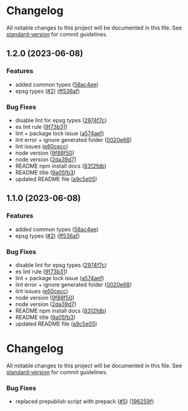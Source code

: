 # Changelog

All notable changes to this project will be documented in this file. See [standard-version](https://github.com/conventional-changelog/standard-version) for commit guidelines.

## 1.2.0 (2023-06-08)


### Features

* added common types ([58ac4ee](https://github.com/MapColonies/types/commit/58ac4ee633bdc654957b28fda8b781c1e8d6ea5d))
* epsg types ([#2](https://github.com/MapColonies/types/issues/2)) ([ff536af](https://github.com/MapColonies/types/commit/ff536af04dafc5ed64e5eaecf8d16d19244413f3))


### Bug Fixes

* disable lint for epsg types ([2974f7c](https://github.com/MapColonies/types/commit/2974f7c215feeca0a84b233e6a7daedc9b2b2936))
* es lint rule ([9f73b31](https://github.com/MapColonies/types/commit/9f73b3199a3f88d9c08801b5b02b7b1abdef7625))
* lint + package lock issue ([a574aef](https://github.com/MapColonies/types/commit/a574aefe5e3066f2e4d0b58f906be8c98eba3e11))
* lint error + ignore generated folder ([0020e68](https://github.com/MapColonies/types/commit/0020e68f17965705f92235a0c59c91e0075c9d77))
* lint issues ([e60cecc](https://github.com/MapColonies/types/commit/e60cecc669be4d7b0aa2f84404df3292be3897e2))
* node version ([9f88f50](https://github.com/MapColonies/types/commit/9f88f50398399953f3620958a3184c7a1c745dca))
* node version ([2da39d7](https://github.com/MapColonies/types/commit/2da39d767a121805c0d57dfdf0ce09c4667e9388))
* README npm install docs ([8312fdb](https://github.com/MapColonies/types/commit/8312fdbb659a2d8adb7dd87439192365e5807a19))
* README title ([9a05fb3](https://github.com/MapColonies/types/commit/9a05fb32cefabf162821f9374487737faaf6379e))
* updated README file ([a9c5e05](https://github.com/MapColonies/types/commit/a9c5e0540cd58183bb93bb8f15c8d17dd4c13077))

## 1.1.0 (2023-06-08)


### Features

* added common types ([58ac4ee](https://github.com/MapColonies/types/commit/58ac4ee633bdc654957b28fda8b781c1e8d6ea5d))
* epsg types ([#2](https://github.com/MapColonies/types/issues/2)) ([ff536af](https://github.com/MapColonies/types/commit/ff536af04dafc5ed64e5eaecf8d16d19244413f3))


### Bug Fixes

* disable lint for epsg types ([2974f7c](https://github.com/MapColonies/types/commit/2974f7c215feeca0a84b233e6a7daedc9b2b2936))
* es lint rule ([9f73b31](https://github.com/MapColonies/types/commit/9f73b3199a3f88d9c08801b5b02b7b1abdef7625))
* lint + package lock issue ([a574aef](https://github.com/MapColonies/types/commit/a574aefe5e3066f2e4d0b58f906be8c98eba3e11))
* lint error + ignore generated folder ([0020e68](https://github.com/MapColonies/types/commit/0020e68f17965705f92235a0c59c91e0075c9d77))
* lint issues ([e60cecc](https://github.com/MapColonies/types/commit/e60cecc669be4d7b0aa2f84404df3292be3897e2))
* node version ([9f88f50](https://github.com/MapColonies/types/commit/9f88f50398399953f3620958a3184c7a1c745dca))
* node version ([2da39d7](https://github.com/MapColonies/types/commit/2da39d767a121805c0d57dfdf0ce09c4667e9388))
* README npm install docs ([8312fdb](https://github.com/MapColonies/types/commit/8312fdbb659a2d8adb7dd87439192365e5807a19))
* README title ([9a05fb3](https://github.com/MapColonies/types/commit/9a05fb32cefabf162821f9374487737faaf6379e))
* updated README file ([a9c5e05](https://github.com/MapColonies/types/commit/a9c5e0540cd58183bb93bb8f15c8d17dd4c13077))

# Changelog

All notable changes to this project will be documented in this file. See [standard-version](https://github.com/conventional-changelog/standard-version) for commit guidelines.

### Bug Fixes

* replaced prepublish script with prepack ([#5](https://github.com/MapColonies/ts-npm-package-boilerplate/issues/5)) ([196259f](https://github.com/MapColonies/ts-npm-package-boilerplate/commit/196259f77cca41c45a9723c04da0d83b7555145b))

